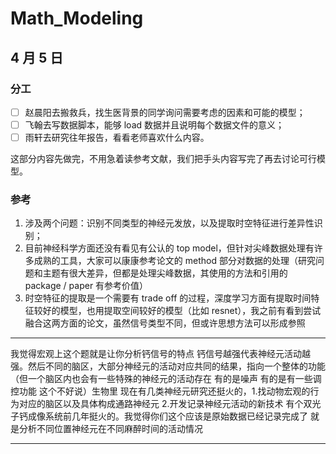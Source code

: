 # Math_Modeling

## 4 月 5 日

### 分工

- [ ]  赵晨阳去搬救兵，找生医背景的同学询问需要考虑的因素和可能的模型；
- [ ] 飞翰去写数据脚本，能够 load 数据并且说明每个数据文件的意义；
- [ ] 雨轩去研究往年报告，看看老师喜欢什么内容。

这部分内容先做完，不用急着读参考文献，我们把手头内容写完了再去讨论可行模型。

### 参考

1. 涉及两个问题：识别不同类型的神经元发放，以及提取时空特征进行差异性识别；
2. 目前神经科学方面还没有看见有公认的 top model，但针对尖峰数据处理有许多成熟的工具，大家可以康康参考论文的 method 部分对数据的处理（研究问题和主题有很大差异，但都是处理尖峰数据，其使用的方法和引用的 package / paper 有参考价值）
3. 时空特征的提取是一个需要有 trade off 的过程，深度学习方面有提取时间特征较好的模型，也用提取空间较好的模型（比如 resnet），我之前有看到尝试融合这两方面的论文，虽然信号类型不同，但或许思想方法可以形成参照

---

我觉得宏观上这个题就是让你分析钙信号的特点 钙信号越强代表神经元活动越强。然后不同的脑区，大部分神经元的活动对应共同的结果，指向一个整体的功能（但一个脑区内也会有一些特殊的神经元的活动存在 有的是噪声 有的是有一些调控功能 这个不好说）生物里 现在有几类神经元研究还挺火的，1.找动物宏观的行为对应的脑区以及具体构成通路神经元 2.开发记录神经元活动的新技术 有个双光子钙成像系统前几年挺火的。我觉得你们这个应该是原始数据已经记录完成了 就是分析不同位置神经元在不同麻醉时间的活动情况

-----

